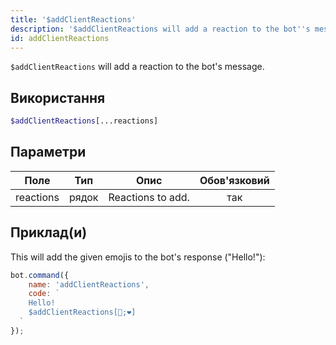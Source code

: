 ```yaml
---
title: '$addClientReactions'
description: '$addClientReactions will add a reaction to the bot''s message.'
id: addClientReactions
---
```


`$addClientReactions` will add a reaction to the bot's message.

## Використання

```php
$addClientReactions[...reactions]
```

## Параметри

| Поле      | Тип   | Опис              | Обов'язковий |
| --------- | ----- | ----------------- |:------------:|
| reactions | рядок | Reactions to add. |     так      |

## Приклад(и)

This will add the given emojis to the bot's response ("Hello!"):

```javascript
bot.command({
    name: 'addClientReactions',
    code: `
    Hello!
    $addClientReactions[🧡;❤]
  `
});
```